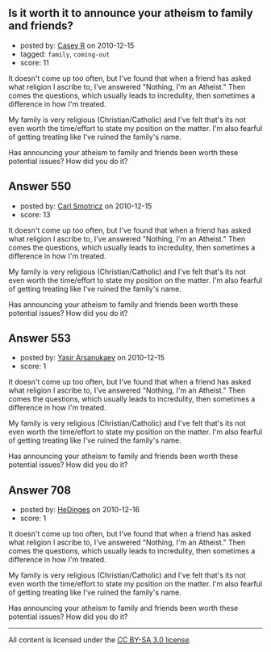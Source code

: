 ## Is it worth it to announce your atheism to family and friends?

- posted by: [Casey R](https://stackexchange.com/users/-1/178-casey-r) on 2010-12-15
- tagged: `family`, `coming-out`
- score: 11

It doesn't come up too often, but I've found that when a friend has asked what religion I ascribe to, I've answered "Nothing, I'm an Atheist."  Then comes the questions, which usually leads to incredulity, then sometimes a difference in how I'm treated.

My family is very religious (Christian/Catholic) and I've felt that's its not even worth the time/effort to state my position on the matter.  I'm also fearful of getting treating like I've ruined the family's name.

Has announcing your atheism to family and friends been worth these potential issues?  How did you do it?


## Answer 550

- posted by: [Carl Smotricz](https://stackexchange.com/users/-1/228-carl-smotricz) on 2010-12-15
- score: 13

It doesn't come up too often, but I've found that when a friend has asked what religion I ascribe to, I've answered "Nothing, I'm an Atheist."  Then comes the questions, which usually leads to incredulity, then sometimes a difference in how I'm treated.

My family is very religious (Christian/Catholic) and I've felt that's its not even worth the time/effort to state my position on the matter.  I'm also fearful of getting treating like I've ruined the family's name.

Has announcing your atheism to family and friends been worth these potential issues?  How did you do it?


## Answer 553

- posted by: [Yasir Arsanukaev](https://stackexchange.com/users/-1/197-yasir-arsanukaev) on 2010-12-15
- score: 1

It doesn't come up too often, but I've found that when a friend has asked what religion I ascribe to, I've answered "Nothing, I'm an Atheist."  Then comes the questions, which usually leads to incredulity, then sometimes a difference in how I'm treated.

My family is very religious (Christian/Catholic) and I've felt that's its not even worth the time/effort to state my position on the matter.  I'm also fearful of getting treating like I've ruined the family's name.

Has announcing your atheism to family and friends been worth these potential issues?  How did you do it?


## Answer 708

- posted by: [HeDinges](https://stackexchange.com/users/-1/137-hedinges) on 2010-12-16
- score: 1

It doesn't come up too often, but I've found that when a friend has asked what religion I ascribe to, I've answered "Nothing, I'm an Atheist."  Then comes the questions, which usually leads to incredulity, then sometimes a difference in how I'm treated.

My family is very religious (Christian/Catholic) and I've felt that's its not even worth the time/effort to state my position on the matter.  I'm also fearful of getting treating like I've ruined the family's name.

Has announcing your atheism to family and friends been worth these potential issues?  How did you do it?



---

All content is licensed under the [CC BY-SA 3.0 license](https://creativecommons.org/licenses/by-sa/3.0/).
